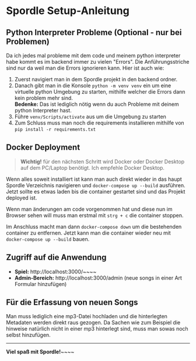 # Spordle Setup-Anleitung

## Python Interpreter Probleme (Optional - nur bei Problemen)

Da ich jedes mal probleme mit dem code und meinem python interpreter habe kommt es im backend immer zu vielen "Errors".
Die Anführungsstriche sind nur da weil man die Errors ignorieren kann. Hier ist auch wie:

1. Zuerst navigiert man in dem Spordle projekt in den backend ordner.
2. Danach gibt man in die Konsole `python -m venv venv` ein um eine virtuelle python Umgebung zu starten, mithilfe welcher die Errors dann kein problem mehr sind.  
   **Bedenke:** Das ist lediglich nötig wenn du auch Probleme mit deinem python Interpreter hast.
3. Führe `venv/Scripts/activate` aus um die Umgebung zu starten
4. Zum Schluss muss man noch die requirements installieren mithilfe von `pip install -r requirements.txt`

## Docker Deployment

> **Wichtig!** für den nächsten Schritt wird Docker oder Docker Desktop auf dem PC/Laptop benötigt. Ich empfehle Docker Desktop.

Wenn alles soweit installiert ist kann man auch direkt wieder in das haupt Spordle Verzeichnis navigieren und `docker-compose up --build` ausführen.
Jetzt sollte es etwas laden bis die container gestartet sind und das Projekt deployed ist.

Wenn man änderungen am code vorgenommen hat und diese nun im Browser sehen will muss man erstmal mit `strg + c` die container stoppen.

Im Anschluss macht man dann `docker-compose down` um die bestehenden container zu entfernen. Jetzt kann man die container wieder neu mit `docker-compose up --build` bauen.
## Zugriff auf die Anwendung

- **Spiel:** http://localhost:3000/~~~~
- **Admin-Bereich:** http://localhost:3000/admin (neue songs in einer Art Formular hinzufügen)

## Für die Erfassung von neuen Songs

Man muss lediglich eine mp3-Datei hochladen und die hinterlegten Metadaten werden direkt raus gezogen. 
Da Sachen wie zum Beispiel die hinweise natürlich nicht in einer mp3 hinterlegt sind, muss man sowas noch selbst hinzufügen.

---

**Viel spaß mit Spordle!**~~~~